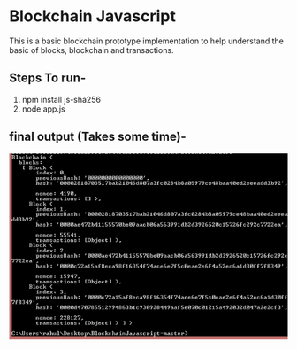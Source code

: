 # Blockchain Javascript
This is a basic blockchain prototype implementation to help understand the basic of blocks, blockchain and transactions.


## Steps To run-
1. npm install js-sha256
2. node app.js


## final output (Takes some time)-

<img src="https://github.com/rahul2412/Blockchain-Javascript/blob/master/Capture.PNG" alt="our result"/>

